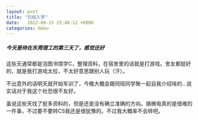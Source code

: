 ```yaml
---
layout: post
title: "已经入学"
date:   2022-09-15 15:48:12 +0800
categories: Haku
---
```


##### 今天是待在东莞理工的第三天了，感觉还好

这些天通常都是泡图书馆学C，整理资料，在宿舍里的话就是打游戏。舍友都挺好的，就是我打游戏太拉，不太好意思跟别人玩（汗）。

不出意外的话明天就开始军训了，今晚大概会跟同班同学聚一起自我介绍啥的...说实话对于我这个社恐很不友好。

虽说这些天找了挺多资料的，但是还是没有确立准确的方向。搞微电真的是很难的一件事，不过要不要转CS我还是很犹豫的。不过我大概率不会转吧。